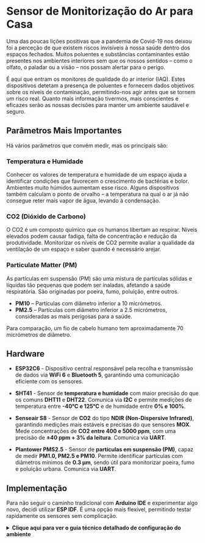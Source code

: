 # Sensor de Monitorização do Ar para Casa

Uma das poucas lições positivas que a pandemia de Covid-19 nos deixou foi a perceção de que existem riscos invisíveis à nossa saúde dentro dos espaços fechados. Muitos poluentes e substâncias contaminantes estão presentes nos ambientes interiores sem que os nossos sentidos – como o olfato, o paladar ou a visão – nos possam alertar para o perigo.

É aqui que entram os monitores de qualidade do ar interior (IAQ). Estes dispositivos detetam a presença de poluentes e fornecem dados objetivos sobre os níveis de contaminação, permitindo-nos agir antes que se tornem um risco real. Quanto mais informação tivermos, mais conscientes e eficazes serão as nossas decisões para manter um ambiente saudável e seguro.



## Parâmetros Mais Importantes

Há vários parâmetros que convém medir, mas os principais são:

### **Temperatura e Humidade**  
Conhecer os valores de temperatura e humidade de um espaço ajuda a
identificar condições que favorecem o crescimento de bactérias e bolor.
Ambientes muito húmidos aumentam esse risco. Alguns dispositivos também calculam o ponto de orvalho – a temperatura na qual o ar já não consegue reter mais vapor de água, levando à condensação.

### **CO2 (Dióxido de Carbono)**  
O CO2 é um composto químico que os humanos libertam ao respirar. Níveis elevados podem causar fadiga, falta de concentração e redução da produtividade. Monitorizar os níveis de CO2 permite avaliar a qualidade da ventilação de um espaço e saber quando é necessário arejar.

### **Particulate Matter (PM)**  
As partículas em suspensão (PM) são uma mistura de partículas sólidas e líquidas tão pequenas que podem ser inaladas, afetando a saúde respiratória. São originadas por poeira, fumo, poluição, entre outros.  

- **PM10** – Partículas com diâmetro inferior a 10 micrómetros.  
- **PM2.5** – Partículas com diâmetro inferior a 2.5 micrómetros, consideradas as mais perigosas para a saúde.  

Para comparação, um fio de cabelo humano tem aproximadamente 70 micrómetros de diâmetro.


## Hardware  

- **ESP32C6** - Dispositivo central responsável pela recolha e transmissão de dados via **WiFi 6** e **Bluetooth 5**, garantindo uma comunicação eficiente com os sensores.  

- **SHT41** - Sensor de **temperatura e humidade** com maior precisão do que os comuns **DHT11** e **DHT22**. Comunica via **I2C** e permite medições de temperatura entre **-40°C e 125°C** e de humidade entre **0% e 100%**.  

- **Senseair S8** - Sensor de **CO2** do tipo **NDIR (Non-Dispersive Infrared)**, garantindo medições mais estáveis e precisas do que sensores **MOX**. Mede concentrações de **CO2 entre 400 e 5000 ppm**, com uma precisão de **±40 ppm + 3% da leitura**. Comunica via **UART**.  

- **Plantower PMS2.5** - Sensor de **partículas em suspensão (PM)**, capaz de medir **PM1.0, PM2.5 e PM10**. Permite identificar partículas com diâmetros mínimos de **0.3 µm**, sendo útil para monitorizar poeira, fumo e poluição urbana. Comunica via **UART**.  

## Implementação  

Para não seguir o caminho tradicional com **Arduino IDE** e experimentar algo novo, decidi utilizar **ESP IDF**. É uma opção mais flexível, permitindo testar rapidamente os sensores sem complicação.  

<details markdown="1">
<summary><strong>Clique aqui para ver o guia técnico detalhado de configuração do ambiente</strong></summary>


### **Configurar o ESP32-C6**  

O ESP32-C6 vem sem **ESP IDF** instalado, então é necessário **flashar o firmware** antes de começar.  

#### **1. Instalar o esptool**  
Antes de tudo, precisamos do **esptool**, que serve para interagir com microcontroladores ESP. Como já tenho **Python** instalado, basta abrir o **cmd** e executar:  
``
pip install esptool
``

#### **2. Ligar o ESP32-C6 ao PC**  
A parte mais complicada... conectar o ESP32-C6 ao PC usando um **cabo USB-C para USB-A** 😆.  

#### **3. Instalar os drivers USB to UART**  
Para que o ESP32-C6 seja reconhecido corretamente, precisamos dos **USB to UART Bridge VCP Drivers**.  

- O download pode ser feito diretamente em [Silicon Labs](https://www.silabs.com/developer-tools/usb-to-uart-bridge-vcp-drivers?tab=downloads).  
- Após o download, extrair os ficheiros e localizar **`silabser.inf`**.  
- Clicar com o **botão direito** e selecionar **Instalar**.  

Agora, no **Device Manager**, o dispositivo deve aparecer como **Silicon Labs CP210x USB to UART Bridge (COMx)**.  
Tomar nota do número da porta COM atribuída (no meu caso, **COM3**).  

#### **4. Limpar a flash do ESP32-C6**  
Antes de instalar o firmware, convém limpar a memória do ESP para evitar problemas. No terminal, correr:  ``python -m esptool --port COM3 erase_flash``

Se tudo correr bem, deve aparecer a mensagem: **Chip erase completed successfully**.

#### **5. Instalar o ESP-IDF**  
Podemos fazer download da versão mais recente para **Windows** do [**ESP-IDF**](https://idf.espressif.com/) para o ESP32-C6 neste [link](https://docs.espressif.com/projects/esp-idf/en/stable/esp32c6/get-started/windows-setup.html).  

Durante o processo de instalação, selecionei a opção de criar **atalhos no ambiente de trabalho**, facilitando o acesso ao **ESP-IDF Command Prompt** e ao **IDE**.  

#### **6. Testar com Hello World**  
Depois de instalado, podemos verificar se tudo está a funcionar corretamente com um pequeno teste:  

- Abir o ESP-IDF CMD e navegar até ao exemplo já incluído de **Hello World**:  
``
cd %IDF_PATH%\examples\get-started\hello_world
``
- Definir o **target** para a nossa board ESP32-C6:  
``
idf.py set-target esp32c6
``
- Fazer **build** do firmware:  
``
idf.py build
``
- Flashar o firmware para a board:  
``
idf.py -p COM3 flash
``
- Confirmar que está a imprimir **Hello World**, visualizando o output do **serial monitor**:  
``
idf.py -p COM3 monitor
``
---
## **Ligações**
 

Como referência para as ligações, utilizo esta imagem da **board** que estou a usar:  
![ssl](images/ESP32-C6.png)  

Conforme mencionado na secção de **hardware**, os sensores comunicam da seguinte forma:  
- **Senseair S8** e **Plantower PMS2.5** → UART  
- **SHT41** → I2C  

---

## **Configuração de Dados**  

Para armazenar e visualizar os dados dos sensores, utilizei o **InfluxDB**, o **Mosquitto MQTT Broker** e o **Telegraf** para integrar os serviços.  

### **1. Instalar e configurar o InfluxDB**  

1. Fazer **download** da versão mais recente do **InfluxDB v2** no [site oficial](https://www.influxdata.com/).  
2. Abrir o **PowerShell** em modo **Administrador** e navegar até a pasta de **Downloads**.  
3. Executar o seguinte comando para extrair os ficheiros:  
```
Expand-Archive .\influxdb2-2.7.11-windows.zip -DestinationPath 'C:\Program Files\InfluxData'
```
4. Clicar com o **botão direito** no **.exe**, copiar o **caminho completo** e abrir o **CMD**.  
5. Colar o **caminho** copiado e pressionar **Enter**.  

O **WebUI** do **InfluxDB** deve abrir em `http://localhost:8086`.  
Criar uma conta e seguir as instruções iniciais.  

---

### **2. Instalar e configurar o Mosquitto MQTT Broker**  

1. Fazer **download** do **Mosquitto** no [site oficial](https://mosquitto.org/download/).  
2. Após a instalação, abrir o **CMD**, navegar até a pasta de instalação e iniciar o serviço com:  ``mosquitto``


#### **Testar a comunicação MQTT**  
Abrir dois **CMDs**:  

- **CMD 1** (para subscrever a um tópico):  
```
"C:\Program Files\mosquitto\mosquitto_sub.exe" -h 127.0.0.1 -t test/topic
```

- **CMD 2** (para publicar uma mensagem no tópico):  
```
"C:\Program Files\mosquitto\mosquitto_pub.exe" -h 127.0.0.1 -t test/topic -m "Hello from Mosquitto"
```

Se a mensagem **"Hello from Mosquitto"** aparecer no primeiro terminal, a comunicação MQTT está a funcionar corretamente.  

Agora, precisamos de conectar o **Mosquitto** ao **InfluxDB** através do **Telegraf** e do **MQTT Consumer**.  

---

### **3. Instalar e configurar o Telegraf**  

1. Fazer **download** do **Telegraf** no [site oficial](https://www.influxdata.com/time-series-platform/telegraf/).  
2. No **PowerShell** (modo Administrador), executar:  
```
wget https://dl.influxdata.com/telegraf/releases/telegraf-1.34.0_windows_amd64.zip -UseBasicParsing -OutFile telegraf-1.34.0_windows_amd64.zip
```
3. Após o **download**, extrair os ficheiros:  
```
Expand-Archive .\telegraf-1.34.0_windows_amd64.zip -DestinationPath 'C:\Program Files\InfluxData\telegraf'
```

---

### **4. Configurar o Telegraf para consumir MQTT**  

1. No **WebUI** do InfluxDB, criar um **Telegraf Configuration File**:  
- Escolher o **bucket Sensores**.  
- Selecionar o **plugin MQTT Consumer** na **Plugin Library**.  
- Adicionar os seguintes **inputs**:  
```
[[inputs.mqtt_consumer]] servers = ["tcp://127.0.0.1:1883"] topics = [ "sensores/sht41/temperature", "sensores/sht41/humidity", "sensores/gcja5/pm1", "sensores/gcja5/pm2.5", "sensores/gcja5/pm10", "sensores/sensair_s8/co2" ] data_format = "influx"
```

2. Adicionar o **Token de Autenticação** conforme indicado no WebUI.  

---

### **5. Testar a configuração**  

Abrir dois **CMDs**:  

- **CMD 1** (para monitorizar os dados recebidos pelo Telegraf):  
```
telegraf --config http://localhost:8086/api/v2/telegrafs/0e96aec27fc2a000 --debug
```

- **CMD 2** (para enviar dados de teste via Mosquitto):  
````
mosquitto_pub -h 127.0.0.1 -t sensores/sht41/temperature -m "temperature,location=office value=25.3"
````

Se tudo estiver configurado corretamente, o terminal deve exibir a mensagem de sucesso:  

**[outputs.influxdb_v2] Wrote batch of 1 metrics in 5.0302ms**

---

### **6. Visualizar os dados no InfluxDB**  

1. Aceder ao **WebUI** do **InfluxDB**.  
2. Ir a **Data Explorer** e abrir o **Script Editor**.  
3. Executar a seguinte **query** para visualizar os dados:  
````
from(bucket: "Sensores") |> range(start: -1h) |> filter(fn: (r) => r._measurement == "temperature" or r._measurement == "humidity")
````

Os valores dos sensores devem aparecer no gráfico.


<details>


🚧 **Work in Progress** 🚧